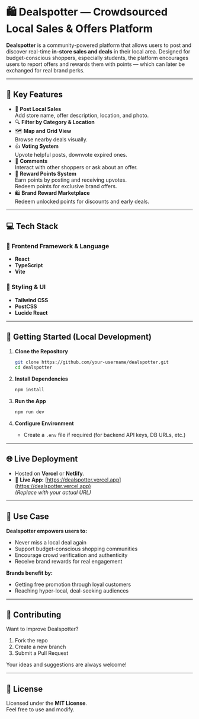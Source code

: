 # 🛍️ Dealspotter — Crowdsourced Local Sales & Offers Platform

**Dealspotter** is a community-powered platform that allows users to post and discover real-time **in-store sales and deals** in their local area. Designed for budget-conscious shoppers, especially students, the platform encourages users to report offers and rewards them with points — which can later be exchanged for real brand perks.

---

## 🌟 Key Features

- 📌 **Post Local Sales**  
  Add store name, offer description, location, and photo.
- 🔍 **Filter by Category & Location**
- 🗺️ **Map and Grid View**  
  Browse nearby deals visually.
- 👍 **Voting System**  
  Upvote helpful posts, downvote expired ones.
- 💬 **Comments**  
  Interact with other shoppers or ask about an offer.
- 🧩 **Reward Points System**  
  Earn points by posting and receiving upvotes.  
  Redeem points for exclusive brand offers.
- 🛍️ **Brand Reward Marketplace**  
  Redeem unlocked points for discounts and early deals.

---

## 💻 Tech Stack

### 🧠 Frontend Framework & Language
- **React**
- **TypeScript**
- **Vite**

### 🎨 Styling & UI
- **Tailwind CSS**
- **PostCSS**
- **Lucide React**

---

## 🚀 Getting Started (Local Development)

1. **Clone the Repository**
   ```bash
   git clone https://github.com/your-username/dealspotter.git
   cd dealspotter
   ```

2. **Install Dependencies**
   ```bash
   npm install
   ```

3. **Run the App**
   ```bash
   npm run dev
   ```

4. **Configure Environment**
   - Create a `.env` file if required (for backend API keys, DB URLs, etc.)

---

## 🌐 Live Deployment

- Hosted on **Vercel** or **Netlify**.
- 🔗 **Live App:** [https://dealspotter.vercel.app](https://dealspotter.vercel.app)  
  *(Replace with your actual URL)*

---

## 💼 Use Case

**Dealspotter empowers users to:**
- Never miss a local deal again
- Support budget-conscious shopping communities
- Encourage crowd verification and authenticity
- Receive brand rewards for real engagement

**Brands benefit by:**
- Getting free promotion through loyal customers
- Reaching hyper-local, deal-seeking audiences

---

## 🤝 Contributing

Want to improve Dealspotter?

1. Fork the repo
2. Create a new branch
3. Submit a Pull Request

Your ideas and suggestions are always welcome!

---

## 📜 License

Licensed under the **MIT License**.  
Feel free to use and modify.
